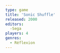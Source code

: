 ```yaml
---
type: game
title: 'Sonic Shuffle'
released: 2000
editors: 
  -Sega
players: 4
genres:
  - Réflexion
---
```

